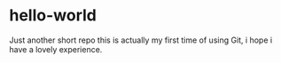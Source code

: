 # hello-world
Just another short repo
this is actually my first time of using Git, i hope i have a lovely experience. 
